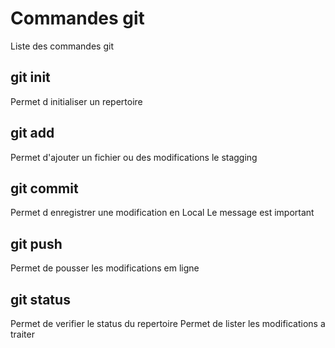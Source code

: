 # Commandes git

Liste des commandes git

## git init
Permet d initialiser un repertoire

## git add
Permet d'ajouter un fichier ou des modifications le stagging

## git commit
Permet d enregistrer une modification en Local
Le message est important

## git push
Permet de pousser les modifications em ligne
## git status
Permet de verifier le status du repertoire
Permet de lister les modifications a traiter
